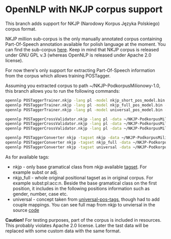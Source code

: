 OpenNLP with NKJP corpus support
=========

This branch adds support for NKJP (Narodowy Korpus Języka Polskiego) corpus format. 

NKJP million sub-corpus is the only manually annotated corpus containing Part-Of-Speech annotation available for polish language at the moment. You can find the sub-corpus [here](http://nkjp.pl/index.php?page=14&lang=1). Keep in mind that NKJP corpus is released under GNU GPL v.3 (whereas OpenNLP is released under Apache 2.0 license). 

For now there's only support for extracting Part-Of-Speech information from the corpus which allows training POSTagger. 

Assuming you extracted corpus to path ~/NKJP-PodkorpusMilionowy-1.0, this branch allows you to run the following commands:

```bash
opennlp POSTaggerTrainer.nkjp -lang pl -model nkjp_short_pos_model.bin -data ~/NKJP-PodkorpusMilionowy-1.0/ -tagset nkjp -replacePolishCharacters false
opennlp POSTaggerTrainer.nkjp -lang pl -model nkjp_full_pos_model.bin -data ~/NKJP-PodkorpusMilionowy-1.0/ -tagset nkjp_full -replacePolishCharacters true
opennlp POSTaggerTrainer.nkjp -lang pl -model universal_pos_model.bin -data ~/NKJP-PodkorpusMilionowy-1.0/ -tagset universal -replacePolishCharacters false

opennlp POSTaggerCrossValidator.nkjp -lang pl -data ~/NKJP-PodkorpusMilionowy-1.0/ -tagset nkjp false
opennlp POSTaggerCrossValidator.nkjp -lang pl -data ~/NKJP-PodkorpusMilionowy-1.0/ -tagset nkjp_full false
opennlp POSTaggerCrossValidator.nkjp -lang pl -data ~/NKJP-PodkorpusMilionowy-1.0/ -tagset universal false

opennlp POSTaggerConverter nkjp -tagset nkjp -data ~/NKJP-PodkorpusMilionowy-1.0/ -encoding utf8 > output.txt false
opennlp POSTaggerConverter nkjp -tagset nkjp_full -data ~/NKJP-PodkorpusMilionowy-1.0/ -encoding utf8 > output.txt false
opennlp POSTaggerConverter nkjp -tagset universal -data ~/NKJP-PodkorpusMilionowy-1.0/ -encoding utf8 > output.txt false
```

As for available tags:
* nkjp - only base gramatical class from nkjp available [tagset](http://nkjp.pl/poliqarp/help/ense2.html). For example subst or adj.
* nkjp_full - whole original positional tagset as in original corpus. For example subst:pl:acc:n. Beside the base gramatical class on the first position, it includes in the following positions information such as gender, number, case etc.
* universal - concept taken from [universal-pos-tags](https://code.google.com/p/universal-pos-tags), though had to add couple mappings. You can see full map from nkjp to unviersal in the source [code](https://github.com/SentiOne/opennlp/blob/9c4e735fd9e05621a04a3833b922655ac9c49684/opennlp-tools/src/main/java/opennlp/tools/formats/NkjpPOSSampleStream.java#L133)

**Caution!** For testing purposes, part of the corpus is included in resources. This probably violates Apache 2.0 license. Later the tast data will be replaced with some custom data with the same format.
